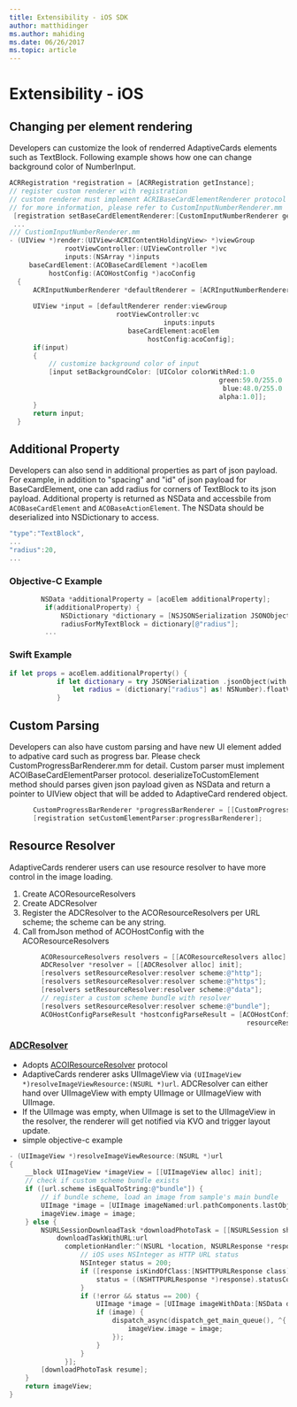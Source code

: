 ```yaml
---
title: Extensibility - iOS SDK
author: matthidinger
ms.author: mahiding
ms.date: 06/26/2017
ms.topic: article
---
```


# Extensibility - iOS

## Changing per element rendering

Developers can customize the look of renderred AdaptiveCards elements such as TextBlock.
Following example shows how one can change background color of NumberInput.

```objective-c
ACRRegistration *registration = [ACRRegistration getInstance];
// register custom renderer with registration
// custom renderer must implement ACRIBaseCardElementRenderer protocol
// for more information, please refer to CustomInputNumberRenderer.mm
 [registration setBaseCardElementRenderer:[CustomInputNumberRenderer getInstance] cardElementType:ACRNumberInput];
 ...
/// CustiomInputNumberRenderer.mm
- (UIView *)render:(UIView<ACRIContentHoldingView> *)viewGroup
              rootViewController:(UIViewController *)vc
              inputs:(NSArray *)inputs
     baseCardElement:(ACOBaseCardElement *)acoElem
          hostConfig:(ACOHostConfig *)acoConfig
  {
      ACRInputNumberRenderer *defaultRenderer = [ACRInputNumberRenderer getInstance];
 
      UIView *input = [defaultRenderer render:viewGroup
                           rootViewController:vc
                                       inputs:inputs
                              baseCardElement:acoElem
                                   hostConfig:acoConfig];
      if(input)
      {   
          // customize background color of input
          [input setBackgroundColor: [UIColor colorWithRed:1.0
                                                     green:59.0/255.0
                                                      blue:48.0/255.0
                                                     alpha:1.0]];
      }
      return input;
  }
  ```

 ## Additional Property

 Developers can also send in additional properties as part of json payload.
 For example, in addition to "spacing" and "id" of json payload for BaseCardElement, one can add radius for corners of TextBlock to its json payload.
 Additional property is returned as NSData and accessbile from `ACOBaseCardElement` and `ACOBaseActionElement`. The NSData should be deserialized into NSDictionary to access. 

 ```objective-c
 "type":"TextBlock",
 ...
 "radius":20,
 ...
 ```
### Objective-C Example
 ```objective-c
         NSData *additionalProperty = [acoElem additionalProperty];
          if(additionalProperty) {
              NSDictionary *dictionary = [NSJSONSerialization JSONObjectWithData:additionalProperty options:NSJSONReadingMutableLeaves error:nil];
              radiusForMyTextBlock = dictionary[@"radius"];
          ...
```

### Swift Example
```swift
if let props = acoElem.additionalProperty() {
            if let dictionary = try JSONSerialization .jsonObject(with: props, options: JSONSerialization.ReadingOptions.mutableLeaves) as? [NSString: Any]{
                let radius = (dictionary["radius"] as! NSNumber).floatValue
            }       
```
 ## Custom Parsing

Developers can also have custom parsing and have new UI element added to adpative card such as progress bar. Please check CustomProgressBarRenderer.mm for detail.
Custom parser must implement ACOIBaseCardElementParser protocol. deserializeToCustomElement method should parses given json payload given as NSData and return a pointer to UIView object that will be added to AdaptiveCard rendered object.

```objective-c
      CustomProgressBarRenderer *progressBarRenderer = [[CustomProgressBarRenderer alloc] init];
      [registration setCustomElementParser:progressBarRenderer];
```

## Resource Resolver
AdaptiveCards renderer users can use resource resolver to have more control in the image loading. 
1. Create ACOResourceResolvers
2. Create ADCResolver
3. Register the ADCResolver to the ACOResourceResolvers per URL scheme; the scheme can be any string.
4. Call fromJson method of ACOHostConfig with the ACOResourceResolvers

```objective-c
        ACOResourceResolvers resolvers = [[ACOResourceResolvers alloc] init];
        ADCResolver *resolver = [[ADCResolver alloc] init];
        [resolvers setResourceResolver:resolver scheme:@"http"];
        [resolvers setResourceResolver:resolver scheme:@"https"];
        [resolvers setResourceResolver:resolver scheme:@"data"];
        // register a custom scheme bundle with resolver
        [resolvers setResourceResolver:resolver scheme:@"bundle"];
        ACOHostConfigParseResult *hostconfigParseResult = [ACOHostConfig fromJson:hostConfig
                                                            resourceResolvers:resolvers];
```

### [ADCResolver](source/ios/AdaptiveCards/ADCIOSVisualizer/ADCIOSVisualizer/ADCResolver.m)
- Adopts [ACOIResourceResolver](https://github.com/microsoft/AdaptiveCards/blob/main/source/ios/AdaptiveCards/AdaptiveCards/AdaptiveCards/ACOIResourceResolver.h) protocol
- AdaptiveCards renderer asks UIImageView via `(UIImageView *)resolveImageViewResource:(NSURL *)url`. ADCResolver can either hand over UIImageView with empty UIImage or UIImageView with UIImage.
- If the UIImage was empty, when UIImage is set to the UIImageView in the resolver, the renderer will get notified via KVO and trigger layout update.
- simple objective-c example

```objective-c
- (UIImageView *)resolveImageViewResource:(NSURL *)url
{
    __block UIImageView *imageView = [[UIImageView alloc] init];
    // check if custom scheme bundle exists
    if ([url.scheme isEqualToString:@"bundle"]) {
        // if bundle scheme, load an image from sample's main bundle
        UIImage *image = [UIImage imageNamed:url.pathComponents.lastObject];
        imageView.image = image;
    } else {
        NSURLSessionDownloadTask *downloadPhotoTask = [[NSURLSession sharedSession]
            downloadTaskWithURL:url
              completionHandler:^(NSURL *location, NSURLResponse *response, NSError *error) {
                  // iOS uses NSInteger as HTTP URL status
                  NSInteger status = 200;
                  if ([response isKindOfClass:[NSHTTPURLResponse class]]) {
                      status = ((NSHTTPURLResponse *)response).statusCode;
                  }
                  if (!error && status == 200) {
                      UIImage *image = [UIImage imageWithData:[NSData dataWithContentsOfURL:location]];
                      if (image) {
                          dispatch_async(dispatch_get_main_queue(), ^{
                              imageView.image = image;
                          });
                      }
                  }
              }];
        [downloadPhotoTask resume];
    }
    return imageView;
}
```
